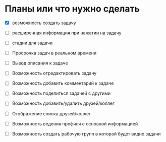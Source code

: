 
# Планы или что нужно сделать

- [x] возможность создать задачу
- [ ]  расширенная информация при нажатии на задачу
- [ ]  стадии для задачи
- [ ]  Просрочка задач в реальном времени
- [ ]  Вывод описания к задаче
- [ ]  Возможность отредактировать задачу
- [ ]  Возможность добавить комментарий к задаче


- [ ]  Возможность поделиться задачей с другими

- [ ]  Возможность добавить/удалить друзей/коллег
- [ ]  Отображение списка друзей/коллег
- [ ]  Возможность ведения профиля с основной информацией

- [ ]  Возможность создать рабочую групп в которой будет видно задачи

